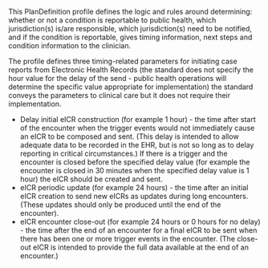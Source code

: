 This PlanDefinition profile defines the logic and rules around determining: whether or not a condition is reportable to public health, which jurisdiction(s) is/are responsible, which jurisdiction(s) need to be notified, and if the condition is reportable, gives timing information, next steps and condition information to the clinician.

The profile defines three timing-related parameters for initiating case reports from Electronic Health Records (the standard does not specify the hour value for the delay of the send - public health operations will determine the specific value appropriate for implementation) the standard conveys the parameters to clinical care but it does not require their implementation.

* Delay initial eICR construction (for example 1 hour) - the time after start of the encounter when the trigger events would not immediately cause an eICR to be composed and sent. (This delay is intended to allow adequate data to be recorded in the EHR, but is not so long as to delay reporting in critical circumstances.)  If there is a trigger and the encounter is closed before the specified delay value (for example the encounter is closed in 30 minutes when the specified delay value is 1 hour) the eICR should be created and sent.
* eICR periodic update (for example 24 hours) - the time after an initial eICR creation to send new eICRs as updates during long encounters. (These updates should only be produced until the end of the encounter).
* eICR encounter close-out (for example 24 hours or 0 hours for no delay) - the time after the end of an encounter for a final eICR to be sent when there has been one or more trigger events in the encounter. (The close-out eICR is intended to provide the full data available at the end of an encounter.)

